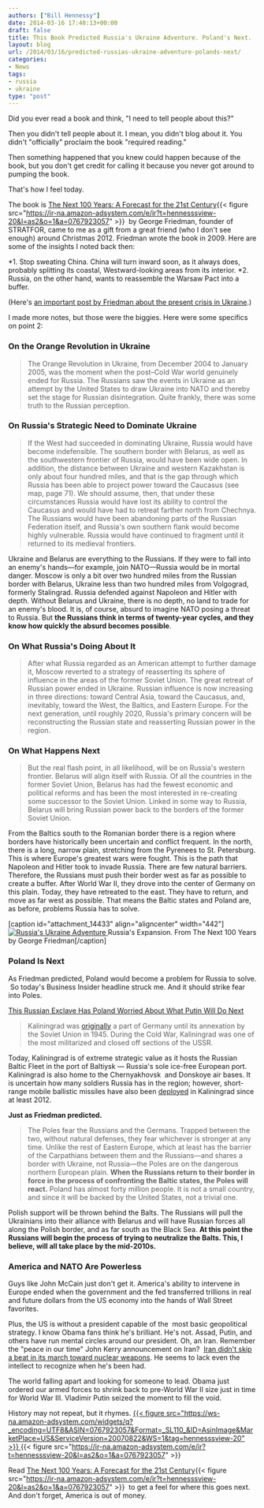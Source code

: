 ```yaml
---
authors: ["Bill Hennessy"]
date: 2014-03-16 17:40:13+00:00
draft: false
title: This Book Predicted Russia's Ukraine Adventure. Poland's Next.
layout: blog
url: /2014/03/16/predicted-russias-ukraine-adventure-polands-next/
categories:
- News
tags:
- russia
- ukraine
type: "post"
---
```


Did you ever read a book and think, "I need to tell people about this?"

Then you didn't tell people about it. I mean, you didn't blog about it. You didn't "officially" proclaim the book "required reading."

Then something happened that you knew could happen because of the book, but you don't get credit for calling it because you never got around to pumping the book.

That's how I feel today.

The book is [The Next 100 Years: A Forecast for the 21st Century](https://www.amazon.com/gp/product/0767923057/ref=as_li_ss_tl?ie=UTF8&camp=1789&creative=390957&creativeASIN=0767923057&linkCode=as2&tag=hennesssview-20){{< figure src="https://ir-na.amazon-adsystem.com/e/ir?t=hennesssview-20&l=as2&o=1&a=0767923057" >}}
 by George Friedman, founder of STRATFOR, came to me as a gift from a great friend (who I don't see enough) around Christmas 2012. Friedman wrote the book in 2009. Here are some of the insights I noted back then:




*1. Stop sweating China. China will turn inward soon, as it always does, probably splitting its coastal, Westward-looking areas from its interior.
*2. Russia, on the other hand, wants to reassemble the Warsaw Pact into a buffer.


(Here's [an important post by Friedman about the present crisis in Ukraine](https://www.stratfor.com/weekly/ukraines-increasing-polarization-and-western-challenge).)

I made more notes, but those were the biggies. Here were some specifics on point 2:



### On the Orange Revolution in Ukraine





> The Orange Revolution in Ukraine, from December 2004 to January 2005, was the moment when the post–Cold War world genuinely ended for Russia. The Russians saw the events in Ukraine as an attempt by the United States to draw Ukraine into NATO and thereby set the stage for Russian disintegration. Quite frankly, there was some truth to the Russian perception.





### On Russia's Strategic Need to Dominate Ukraine





> If the West had succeeded in dominating Ukraine, Russia would have become indefensible. The southern border with Belarus, as well as the southwestern frontier of Russia, would have been wide open. In addition, the distance between Ukraine and western Kazakhstan is only about four hundred miles, and that is the gap through which Russia has been able to project power toward the Caucasus (see map, page 71). We should assume, then, that under these circumstances Russia would have lost its ability to control the Caucasus and would have had to retreat farther north from Chechnya. The Russians would have been abandoning parts of the Russian Federation itself, and Russia's own southern flank would become highly vulnerable. Russia would have continued to fragment until it returned to its medieval frontiers.

Ukraine and Belarus are everything to the Russians. If they were to fall into an enemy's hands—for example, join NATO—Russia would be in mortal danger. Moscow is only a bit over two hundred miles from the Russian border with Belarus, Ukraine less than two hundred miles from Volgograd, formerly Stalingrad. Russia defended against Napoleon and Hitler with depth. Without Belarus and Ukraine, there is no depth, no land to trade for an enemy's blood. It is, of course, absurd to imagine NATO posing a threat to Russia. But **the Russians think in terms of twenty-year cycles, and they know how quickly the absurd becomes possible**.





### On What Russia's Doing About It





> After what Russia regarded as an American attempt to further damage it, Moscow reverted to a strategy of reasserting its sphere of influence in the areas of the former Soviet Union. The great retreat of Russian power ended in Ukraine. Russian influence is now increasing in three directions: toward Central Asia, toward the Caucasus, and, inevitably, toward the West, the Baltics, and Eastern Europe. For the next generation, until roughly 2020, Russia's primary concern will be reconstructing the Russian state and reasserting Russian power in the region.





### On What Happens Next





> But the real flash point, in all likelihood, will be on Russia's western frontier. Belarus will align itself with Russia. Of all the countries in the former Soviet Union, Belarus has had the fewest economic and political reforms and has been the most interested in re-creating some successor to the Soviet Union. Linked in some way to Russia, Belarus will bring Russian power back to the borders of the former Soviet Union.

From the Baltics south to the Romanian border there is a region where borders have historically been uncertain and conflict frequent. In the north, there is a long, narrow plain, stretching from the Pyrenees to St. Petersburg. This is where Europe's greatest wars were fought. This is the path that Napoleon and Hitler took to invade Russia. There are few natural barriers. Therefore, the Russians must push their border west as far as possible to create a buffer. After World War II, they drove into the center of Germany on this plain. Today, they have retreated to the east. They have to return, and move as far west as possible. That means the Baltic states and Poland are, as before, problems Russia has to solve.



[caption id="attachment_14433" align="aligncenter" width="442"][![Russia's Ukraine Adventure](https://hennessysview.com/wp-content/uploads/2014/03/ukraine.jpg)
](https://hennessysview.com/wp-content/uploads/2014/03/ukraine.jpg) Russia's Expansion. From The Next 100 Years by George Friedman[/caption]



### Poland Is Next



As Friedman predicted, Poland would become a problem for Russia to solve.  So today's Business Insider headline struck me. And it should strike fear into Poles.

[This Russian Exclave Has Poland Worried About What Putin Will Do Next](https://www.businessinsider.com/poland-worried-over-ukraine-kaliningrad-2014-3)



> Kaliningrad was [originally](https://www.bbc.com/news/world-europe-18284828) a part of Germany until its annexation by the Soviet Union in 1945. During the Cold War, Kaliningrad was one of the most militarized and closed off sections of the USSR.

Today, Kaliningrad is of extreme strategic value as it hosts the Russian Baltic Fleet in the port of Baltiysk — Russia's sole ice-free European port. Kaliningrad is also home to the Chernyakhovsk  and Donskoye air bases. It is uncertain how many soldiers Russia has in the region; however, short-range mobile ballistic missiles have also been [deployed](https://rt.com/news/iskander-missile-deployment-russia-317/) in Kaliningrad since at least 2012.



**Just as Friedman predicted.**



> The Poles fear the Russians and the Germans. Trapped between the two, without natural defenses, they fear whichever is stronger at any time. Unlike the rest of Eastern Europe, which at least has the barrier of the Carpathians between them and the Russians—and shares a border with Ukraine, not Russia—the Poles are on the dangerous northern European plain. **When the Russians return to their border in force in the process of confronting the Baltic states, the Poles will react.** Poland has almost forty million people. It is not a small country, and since it will be backed by the United States, not a trivial one.

Polish support will be thrown behind the Balts. The Russians will pull the Ukrainians into their alliance with Belarus and will have Russian forces all along the Polish border, and as far south as the Black Sea. **At this point the Russians will begin the process of trying to neutralize the Balts. This, I believe, will all take place by the mid-2010s.**





### America and NATO Are Powerless



Guys like John McCain just don't get it. America's ability to intervene in Europe ended when the government and the fed transferred trillions in real and future dollars from the US economy into the hands of Wall Street favorites.

Plus, the US is without a president capable of the  most basic geopolitical strategy. I know Obama fans think he's brilliant. He's not. Assad, Putin, and others have run mental circles around our president. Oh, an Iran. Remember the "peace in our time" John Kerry announcement on Iran?  [Iran didn't skip a beat in its march toward nuclear weapons](https://www.businessinsider.com/r-iran-pursuing-banned-items-for-nuclear-missile-work-us-official-2014-16). He seems to lack even the intellect to recognize when he's been had.

The world falling apart and looking for someone to lead. Obama just ordered our armed forces to shrink back to pre-World War II size just in time for World War III. Vladimir Putin seized the moment to fill the void.

History may not repeat, but it rhymes.
[{{< figure src="https://ws-na.amazon-adsystem.com/widgets/q?_encoding=UTF8&ASIN=0767923057&Format=_SL110_&ID=AsinImage&MarketPlace=US&ServiceVersion=20070822&WS=1&tag=hennesssview-20" >}}
](https://www.amazon.com/gp/product/0767923057/ref=as_li_ss_il?ie=UTF8&camp=1789&creative=390957&creativeASIN=0767923057&linkCode=as2&tag=hennesssview-20){{< figure src="https://ir-na.amazon-adsystem.com/e/ir?t=hennesssview-20&l=as2&o=1&a=0767923057" >}}


Read [The Next 100 Years: A Forecast for the 21st Century](https://www.amazon.com/gp/product/0767923057/ref=as_li_ss_tl?ie=UTF8&camp=1789&creative=390957&creativeASIN=0767923057&linkCode=as2&tag=hennesssview-20){{< figure src="https://ir-na.amazon-adsystem.com/e/ir?t=hennesssview-20&l=as2&o=1&a=0767923057" >}}
 to get a feel for where this goes next. And don't forget, America is out of money.
